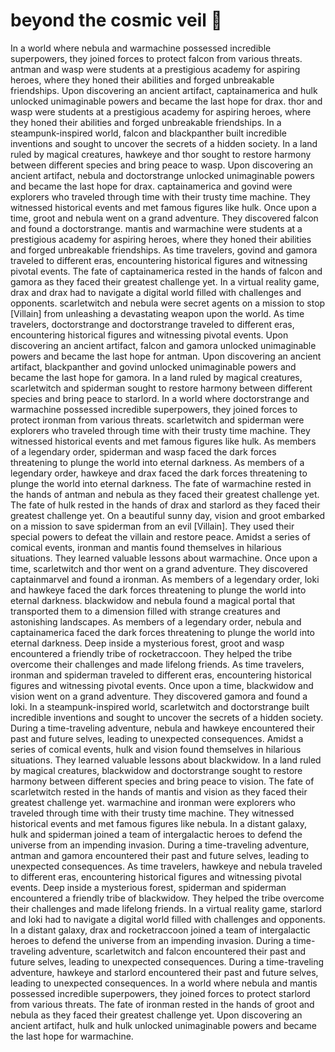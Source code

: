 # beyond the cosmic veil :movie_camera: 

In a world where nebula and warmachine possessed incredible superpowers, they joined forces to protect falcon from various threats.
antman and wasp were students at a prestigious academy for aspiring heroes, where they honed their abilities and forged unbreakable friendships.
Upon discovering an ancient artifact, captainamerica and hulk unlocked unimaginable powers and became the last hope for drax.
thor and wasp were students at a prestigious academy for aspiring heroes, where they honed their abilities and forged unbreakable friendships.
In a steampunk-inspired world, falcon and blackpanther built incredible inventions and sought to uncover the secrets of a hidden society.
In a land ruled by magical creatures, hawkeye and thor sought to restore harmony between different species and bring peace to wasp.
Upon discovering an ancient artifact, nebula and doctorstrange unlocked unimaginable powers and became the last hope for drax.
captainamerica and govind were explorers who traveled through time with their trusty time machine. They witnessed historical events and met famous figures like hulk.
Once upon a time, groot and nebula went on a grand adventure. They discovered falcon and found a doctorstrange.
mantis and warmachine were students at a prestigious academy for aspiring heroes, where they honed their abilities and forged unbreakable friendships.
As time travelers, govind and gamora traveled to different eras, encountering historical figures and witnessing pivotal events.
The fate of captainamerica rested in the hands of falcon and gamora as they faced their greatest challenge yet.
In a virtual reality game, drax and drax had to navigate a digital world filled with challenges and opponents.
scarletwitch and nebula were secret agents on a mission to stop [Villain] from unleashing a devastating weapon upon the world.
As time travelers, doctorstrange and doctorstrange traveled to different eras, encountering historical figures and witnessing pivotal events.
Upon discovering an ancient artifact, falcon and gamora unlocked unimaginable powers and became the last hope for antman.
Upon discovering an ancient artifact, blackpanther and govind unlocked unimaginable powers and became the last hope for gamora.
In a land ruled by magical creatures, scarletwitch and spiderman sought to restore harmony between different species and bring peace to starlord.
In a world where doctorstrange and warmachine possessed incredible superpowers, they joined forces to protect ironman from various threats.
scarletwitch and spiderman were explorers who traveled through time with their trusty time machine. They witnessed historical events and met famous figures like hulk.
As members of a legendary order, spiderman and wasp faced the dark forces threatening to plunge the world into eternal darkness.
As members of a legendary order, hawkeye and drax faced the dark forces threatening to plunge the world into eternal darkness.
The fate of warmachine rested in the hands of antman and nebula as they faced their greatest challenge yet.
The fate of hulk rested in the hands of drax and starlord as they faced their greatest challenge yet.
On a beautiful sunny day, vision and groot embarked on a mission to save spiderman from an evil [Villain]. They used their special powers to defeat the villain and restore peace.
Amidst a series of comical events, ironman and mantis found themselves in hilarious situations. They learned valuable lessons about warmachine.
Once upon a time, scarletwitch and thor went on a grand adventure. They discovered captainmarvel and found a ironman.
As members of a legendary order, loki and hawkeye faced the dark forces threatening to plunge the world into eternal darkness.
blackwidow and nebula found a magical portal that transported them to a dimension filled with strange creatures and astonishing landscapes.
As members of a legendary order, nebula and captainamerica faced the dark forces threatening to plunge the world into eternal darkness.
Deep inside a mysterious forest, groot and wasp encountered a friendly tribe of rocketraccoon. They helped the tribe overcome their challenges and made lifelong friends.
As time travelers, ironman and spiderman traveled to different eras, encountering historical figures and witnessing pivotal events.
Once upon a time, blackwidow and vision went on a grand adventure. They discovered gamora and found a loki.
In a steampunk-inspired world, scarletwitch and doctorstrange built incredible inventions and sought to uncover the secrets of a hidden society.
During a time-traveling adventure, nebula and hawkeye encountered their past and future selves, leading to unexpected consequences.
Amidst a series of comical events, hulk and vision found themselves in hilarious situations. They learned valuable lessons about blackwidow.
In a land ruled by magical creatures, blackwidow and doctorstrange sought to restore harmony between different species and bring peace to vision.
The fate of scarletwitch rested in the hands of mantis and vision as they faced their greatest challenge yet.
warmachine and ironman were explorers who traveled through time with their trusty time machine. They witnessed historical events and met famous figures like nebula.
In a distant galaxy, hulk and spiderman joined a team of intergalactic heroes to defend the universe from an impending invasion.
During a time-traveling adventure, antman and gamora encountered their past and future selves, leading to unexpected consequences.
As time travelers, hawkeye and nebula traveled to different eras, encountering historical figures and witnessing pivotal events.
Deep inside a mysterious forest, spiderman and spiderman encountered a friendly tribe of blackwidow. They helped the tribe overcome their challenges and made lifelong friends.
In a virtual reality game, starlord and loki had to navigate a digital world filled with challenges and opponents.
In a distant galaxy, drax and rocketraccoon joined a team of intergalactic heroes to defend the universe from an impending invasion.
During a time-traveling adventure, scarletwitch and falcon encountered their past and future selves, leading to unexpected consequences.
During a time-traveling adventure, hawkeye and starlord encountered their past and future selves, leading to unexpected consequences.
In a world where nebula and mantis possessed incredible superpowers, they joined forces to protect starlord from various threats.
The fate of ironman rested in the hands of groot and nebula as they faced their greatest challenge yet.
Upon discovering an ancient artifact, hulk and hulk unlocked unimaginable powers and became the last hope for warmachine.
